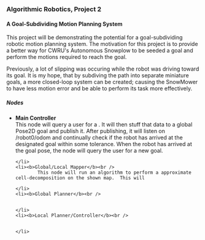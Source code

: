 <h3>Algorithmic Robotics, Project 2</h3>
<h4>A Goal-Subdividing Motion Planning System</h4>

<p>This project will be demonstrating the potential for a goal-subdividing robotic motion planning system.  The motivation for this project is to provide a better way for CWRU's Autonomous Snowplow to be seeded a goal and perform the motions required to reach the goal. </p>

<p> Previously, a lot of slipping was occuring while the robot was driving toward its goal.  It is my hope, that by subdiving the path into separate miniature goals, a more closed-loop system can be created; causing the SnowMower to have less motion error and be able to perform its task more effectively.</p>

<h5>Nodes</h5>
<ul>
	<li><b>Main Controller</b><br />
			This node will query a user for a <x, y, theta>.  It will then stuff that data to a global Pose2D goal and publish it.  After publishing, it will listen on /robot0/odom and continually check if the robot has arrived at the designated goal within some tolerance.  When the robot has arrived at the goal pose, the node will query the user for a new goal.

	</li>
	<li><b>Global/Local Mapper</b><br />
			This node will run an algorithm to perform a approximate cell-decomposition on the shown map.  This will

	</li>
	<li><b>Global Planner</b><br />


	</li>
	<li><b>Local Planner/Controller</b><br />


	</li>
</ul>